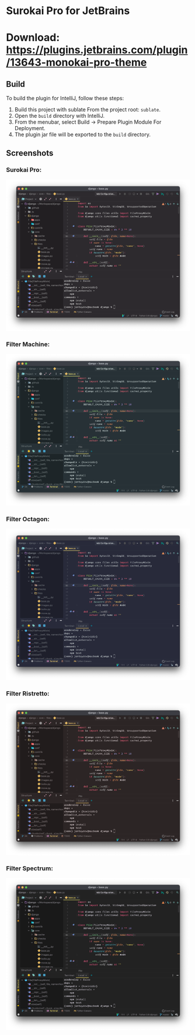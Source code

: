 # Surokai Pro for JetBrains

# Download: https://plugins.jetbrains.com/plugin/13643-monokai-pro-theme

## Build

To build the plugin for IntelliJ, follow these steps:

1. Build this project with sublate From the project root: `sublate`.
2. Open the `build` directory with IntelliJ.
3. From the menubar, select Build -> Prepare Plugin Module For Deployment.
4. The plugin jar file will be exported to the `build` directory.

## Screenshots

### Surokai Pro:

![Surokai Pro](screenshots/surokai-pro.png)

### Filter Machine:

![Filter Machine](screenshots/surokai-pro-machine.png)

### Filter Octagon:

![Filter Octagon](screenshots/surokai-pro-octagon.png)

### Filter Ristretto:

![Filter Ristretto](screenshots/surokai-pro-ristretto.png)

### Filter Spectrum:

![Filter Spectrum](screenshots/surokai-pro-spectrum.png)
